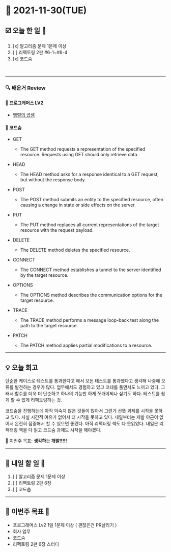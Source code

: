 # 📆 2021-11-30(TUE)
## ☑️ 오늘 한 일 📑
1. [x] 알고리즘 문제 1문제 이상
2. [ ] 리펙토링 2판 #6-1~#6-4
3. [x] 코드숨 

<br>

***

### 🔍️ 배운거 Review

#### 🌈 프로그래머스 LV2 
- [행렬의 곱셈](https://github.com/Kyuwon53/Python-algorithm/tree/main/programmers/Level2/%ED%96%89%EB%A0%AC%EC%9D%98%20%EA%B3%B1%EC%85%88)


#### 🌈 코드숨
- GET
    - The GET method requests a representation of the specified resource. Requests using GET should only retrieve data.

- HEAD
    - The HEAD method asks for a response identical to a GET request, but without the response body.

- POST
    - The POST method submits an entity to the specified resource, often causing a change in state or side effects on the server.

- PUT 
  - The PUT method replaces all current representations of the target resource with the request payload.

- DELETE
    - The DELETE method deletes the specified resource.

- CONNECT
    - The CONNECT method establishes a tunnel to the server identified by the target resource.

- OPTIONS
    - The OPTIONS method describes the communication options for the target resource.

- TRACE
    - The TRACE method performs a message loop-back test along the path to the target resource.

- PATCH
    - The PATCH method applies partial modifications to a resource.

***
## 💡  오늘  회고 

단순한 케이스로 테스트를 통과한다고 해서 모든 테스트를 통과했다고 생각해 나중에 오류를 발견하는 경우가 많다. 업무에서도 경험하고 있고 코테를 풀면서도 느끼고 있다. 
그래서 함수를 더욱 더 단순하고 하나의 기능만 하게 쪼개야되나 싶기도 하다. 테스트를 쉽게 할 수 있게 리팩토링하는 것. 

코드숨을 진행하는데 아직 익숙치 않은 것들이 많아서 그런가 선뜻 과제를 시작을 못하고 있다. 사실 시간적 여유가 없어서 더 시작을 못하고 있다. 내일부터는 제발 야근이 없어서
온전히 집중해서 할 수 있으면 좋겠다. 아직 리팩터링 책도 다 못읽었다. 내일은 리팩터링 책을 다 읽고 코드숨 과제도 시작을 해야겠다. 

🎯 이번주 목표: **생각하는 개발!!!!!** 

***

## 🎯 내일 할 일 🎯
1. [ ] 알고리즘 문제 1문제 이상
2. [ ] 리펙토링 2판 6장
3. [ ] 코드숨

***

## 🏁 이번주 목표 🏁   
- 프로그래머스 Lv2 1일 1문제 이상 ( 괜찮은건 PR날리기 )
- 회사 업무
- 코드숨
- 리펙토링 2판 6장 스터디
